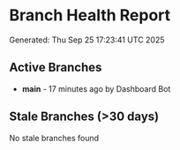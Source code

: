 # Branch Health Report
Generated: Thu Sep 25 17:23:41 UTC 2025

## Active Branches
- **main** - 17 minutes ago by Dashboard Bot

## Stale Branches (>30 days)
No stale branches found
